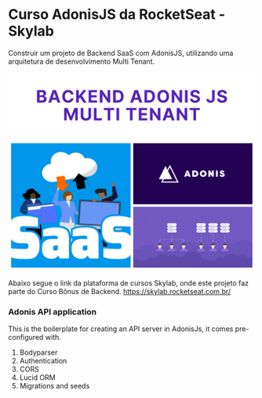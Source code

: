 # Curso AdonisJS da RocketSeat - Skylab

Construir um projeto de Backend SaaS com AdonisJS, utilizando uma arquitetura de desenvolvimento Multi Tenant.

<p align="center">
  <img src="Backend_AdonisJS_multi_tenant.png" alt="AdonisJS API" width="800">
</p>

Abaixo segue o link da plataforma de cursos Skylab, onde este projeto faz parte do Curso Bônus de Backend.
https://skylab.rocketseat.com.br/

### Adonis API application

This is the boilerplate for creating an API server in AdonisJs, it comes pre-configured with.

1. Bodyparser
2. Authentication
3. CORS
4. Lucid ORM
5. Migrations and seeds
